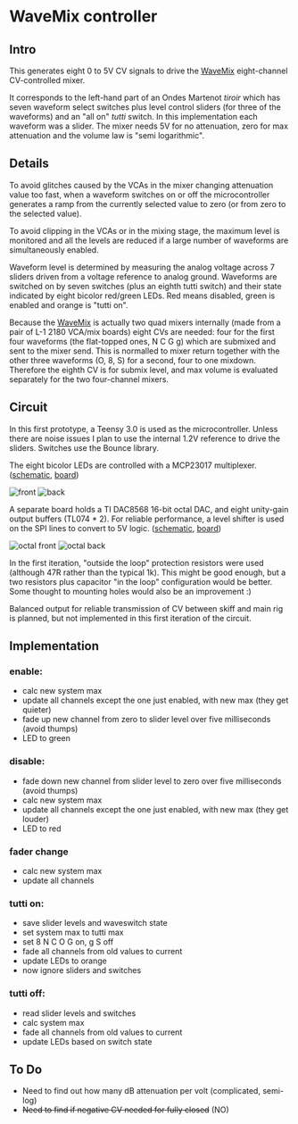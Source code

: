 # WaveMix controller

## Intro

This generates eight 0 to 5V CV signals to drive the [WaveMix](../wavemix/) eight-channel CV-controlled mixer.

It corresponds to the left-hand part of an Ondes Martenot *tiroir* which has seven waveform select
switches plus level control sliders (for three of the waveforms) and an "all on" *tutti* switch.
In this implementation each waveform was a slider. The mixer needs 5V for no attenuation, zero for
max attenuation and the volume law is "semi logarithmic".

## Details

To avoid glitches caused by the VCAs in the mixer changing attenuation value too fast, when a
waveform switches on or off the microcontroller generates a ramp from the currently selected value
to zero (or from zero to the selected value).

To avoid clipping in the VCAs or in the mixing stage,
the maximum level is monitored and all the levels are reduced if a large number of waveforms are
simultaneously enabled.

Waveform level is determined by measuring the analog voltage across 7 sliders driven from a voltage reference to analog ground.
Waveforms are switched on by seven switches (plus an eighth tutti switch) and their state indicated by eight bicolor
red/green LEDs. Red means disabled, green is enabled and orange is "tutti on".

Because the [WaveMix](../wavemix/) is actually two quad mixers internally (made from a pair of L-1 2180 VCA/mix boards) eight
CVs are needed: four for the first four waveforms (the flat-topped ones, N C G g) which are submixed and sent to the
mixer send. This is normalled to mixer return together with the other three waveforms (O, 8, S) for a second, four
to one mixdown. Therefore the eighth CV is for submix level, and max volume is evaluated separately for the
two four-channel mixers.

## Circuit

In this first prototype, a Teensy 3.0 is used as the microcontroller. Unless there are noise issues I plan to use the internal 1.2V
reference to drive the sliders. Switches use the Bounce library.

The eight bicolor LEDs are controlled with a MCP23017 multiplexer. ([schematic](wavemix_T3_schem.pdf),
[board](wavemix_T3_brd.pdf))

![front](controller%20PCB%20front.png) ![back](controller%20PCB%20back.png)

A separate board holds a TI DAC8568 16-bit octal DAC, and eight unity-gain output buffers (TL074 * 2). For reliable performance, a level
shifter is used on the SPI lines to convert to 5V logic. ([schematic](OctalDAC.pdf), [board](OctalDAC_pcb.pdf))

![octal front](OctalDAC%20PCB%20front.png) ![octal back](OctalDAC%20PCB%20back.png)

In the first iteration, "outside the loop" protection resistors were used (although 47R rather than the typical 1k). This might be good enough, but a two resistors plus capacitor "in the loop" configuration would be better. Some thought to mounting holes would also be an improvement :)

Balanced output for reliable transmission of CV between skiff and main rig is planned, but not implemented in this first iteration of the circuit.

## Implementation

### enable:
*  calc new system max
*  update all channels except the one just enabled, with new max (they get quieter)
*  fade up new channel from zero to slider level over five milliseconds (avoid thumps)
*  LED to green

### disable:
*  fade down new channel from slider level to zero over five milliseconds (avoid thumps)
*  calc new system max
*  update all channels except the one just enabled, with new max (they get louder)
*  LED to red

### fader change
*  calc new system max
*  update all channels

### tutti on:
*  save slider levels and waveswitch state
*  set system max to tutti max
*  set 8 N C O G on, g S off
*  fade all channels from old values to current
*  update LEDs to orange
*  now ignore sliders and switches

### tutti off:
*  read slider levels and switches
*  calc system max
*  fade all channels from old values to current
*  update LEDs based on switch state


## To Do
* Need to find out how many dB attenuation per volt (complicated, semi-log)
* ~~Need to find if negative CV needed for fully closed~~ (NO)
